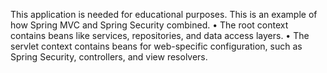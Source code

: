 This application is needed for educational purposes. This is an example of how Spring MVC and Spring Security combined.
    • The root context contains beans like services, repositories, and data access layers.
    • The servlet context contains beans for web-specific configuration, such as Spring Security, controllers, and view resolvers.
    
